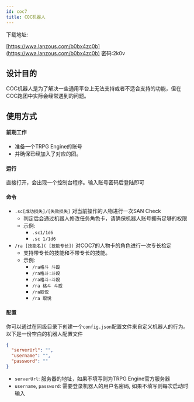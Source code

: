 ```yaml
---
id: coc7
title: COC机器人
---
```


下载地址: 

[https://wwa.lanzous.com/b0bx4zc0b](https://wwa.lanzous.com/b0bx4zc0b)
密码:2k0v

## 设计目的

COC机器人是为了解决一些通用平台上无法支持或者不适合支持的功能，但在COC跑团中实际会经常遇到的问题。

## 使用方式

#### 前期工作

- 准备一个TRPG Engine的账号
- 并确保已经加入了对应的团。

#### 运行

直接打开，会出现一个控制台程序。输入账号密码后登陆即可

#### 命令

- `.sc[成功损失]/[失败损失]` 对当前操作的人物进行一次SAN Check
  - 判定后会通过机器人修改任务角色卡，请确保机器人账号拥有足够的权限
  - 示例:
    - `.sc1/1d6`
    - `.sc 1/1d6`
- `/ra [技能名]( [技能专长])` 对COC7的人物卡的角色进行一次专长检定
  - 支持带专长的技能和不带专长的技能。
  - 示例:
    - `/ra格斗 斗殴`
    - `/ra格斗:斗殴`
    - `/ra格斗-斗殴`
    - `/ra 格斗 斗殴`
    - `/ra取悦` 
    - `/ra 取悦`

#### 配置

你可以通过在同级目录下创建一个`config.json`配置文件来自定义机器人的行为。以下是一份空白的机器人配置文件


```json
{
  "serverUrl": "",
  "username": "",
  "password": ""
}
```

- `serverUrl`: 服务器的地址，如果不填写则为TRPG Engine官方服务器
- `username`, `password`: 需要登录机器人的用户名密码, 如果不填写则每次启动时输入
